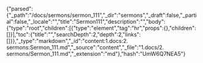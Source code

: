 {"parsed":{"_path":"/docs/sermons/sermon_111","_dir":"sermons","_draft":false,"_partial":false,"_locale":"","title":"Sermon111","description":"","body":{"type":"root","children":[{"type":"element","tag":"hr","props":{},"children":[]}],"toc":{"title":"","searchDepth":2,"depth":2,"links":[]}},"_type":"markdown","_id":"content:1.docs:2. sermons:Sermon_111.md","_source":"content","_file":"1.docs/2. sermons/Sermon_111.md","_extension":"md"},"hash":"UmW6Q7NEA5"}